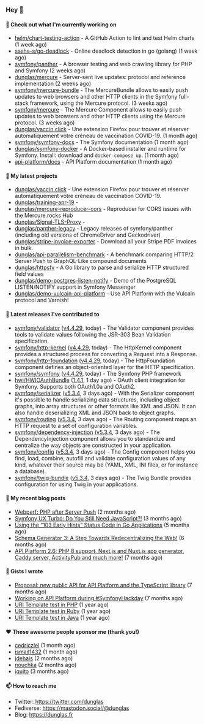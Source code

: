 ### Hey 👋

#### 👷 Check out what I'm currently working on

- [helm/chart-testing-action](https://github.com/helm/chart-testing-action) - A GitHub Action to lint and test Helm charts (1 week ago)
- [sasha-s/go-deadlock](https://github.com/sasha-s/go-deadlock) - Online deadlock detection in go (golang) (1 week ago)
- [symfony/panther](https://github.com/symfony/panther) - A browser testing and web crawling library for PHP and Symfony (2 weeks ago)
- [dunglas/mercure](https://github.com/dunglas/mercure) - Server-sent live updates: protocol and reference implementation (2 weeks ago)
- [symfony/mercure-bundle](https://github.com/symfony/mercure-bundle) - The MercureBundle allows to easily push updates to web browsers and other HTTP clients in the Symfony full-stack framework, using the Mercure protocol. (3 weeks ago)
- [symfony/mercure](https://github.com/symfony/mercure) - The Mercure Component allows to easily push updates to web browsers and other HTTP clients using the Mercure protocol. (3 weeks ago)
- [dunglas/vaccin.click](https://github.com/dunglas/vaccin.click) - Une extension Firefox pour trouver et réserver automatiquement votre créneau de vaccination COVID-19. (1 month ago)
- [symfony/symfony-docs](https://github.com/symfony/symfony-docs) - The Symfony documentation (1 month ago)
- [dunglas/symfony-docker](https://github.com/dunglas/symfony-docker) - A Docker-based installer and runtime for Symfony. Install: download and `docker-compose up`. (1 month ago)
- [api-platform/docs](https://github.com/api-platform/docs) - API Platform documentation (1 month ago)

#### 🌱 My latest projects

- [dunglas/vaccin.click](https://github.com/dunglas/vaccin.click) - Une extension Firefox pour trouver et réserver automatiquement votre créneau de vaccination COVID-19.
- [dunglas/training-apr-19](https://github.com/dunglas/training-apr-19) - 
- [dunglas/mercure-reproducer-cors](https://github.com/dunglas/mercure-reproducer-cors) - Reproducer for CORS issues with the Mercure.rocks Hub
- [dunglas/Signal-TLS-Proxy](https://github.com/dunglas/Signal-TLS-Proxy) - 
- [dunglas/panther-legacy](https://github.com/dunglas/panther-legacy) - Legacy releases of symfony/panther (including old versions of ChromeDriver and Geckodriver)
- [dunglas/stripe-invoice-exporter](https://github.com/dunglas/stripe-invoice-exporter) - Download all your Stripe PDF invoices in bulk.
- [dunglas/api-parallelism-benchmark](https://github.com/dunglas/api-parallelism-benchmark) - A benchmark comparing HTTP/2 Server Push to GraphQL-Like compound documents
- [dunglas/httpsfv](https://github.com/dunglas/httpsfv) - A Go library to parse and serialize HTTP structured field values
- [dunglas/demo-postgres-listen-notify](https://github.com/dunglas/demo-postgres-listen-notify) - Demo of the PostgreSQL LISTEN/NOTIFY support in Symfony Messenger
- [dunglas/demo-vulcain-api-platform](https://github.com/dunglas/demo-vulcain-api-platform) - Use API Platform with the Vulcain protocol and Varnish!

#### 🔭 Latest releases I've contributed to

- [symfony/validator](https://github.com/symfony/validator) ([v4.4.29](https://github.com/symfony/validator/releases/tag/v4.4.29), today) - The Validator component provides tools to validate values following the JSR-303 Bean Validation specification.
- [symfony/http-kernel](https://github.com/symfony/http-kernel) ([v4.4.29](https://github.com/symfony/http-kernel/releases/tag/v4.4.29), today) - The HttpKernel component provides a structured process for converting a Request into a Response.
- [symfony/http-foundation](https://github.com/symfony/http-foundation) ([v4.4.29](https://github.com/symfony/http-foundation/releases/tag/v4.4.29), today) - The HttpFoundation component defines an object-oriented layer for the HTTP specification.
- [symfony/symfony](https://github.com/symfony/symfony) ([v4.4.29](https://github.com/symfony/symfony/releases/tag/v4.4.29), today) - The Symfony PHP framework
- [hwi/HWIOAuthBundle](https://github.com/hwi/HWIOAuthBundle) ([1.4.1](https://github.com/hwi/HWIOAuthBundle/releases/tag/1.4.1), 1 day ago) - OAuth client integration for Symfony. Supports both OAuth1.0a and OAuth2.
- [symfony/serializer](https://github.com/symfony/serializer) ([v5.3.4](https://github.com/symfony/serializer/releases/tag/v5.3.4), 3 days ago) - With the Serializer component it&#39;s possible to handle serializing data structures, including object graphs, into array structures or other formats like XML and JSON. It can also handle deserializing XML and JSON back to object graphs.
- [symfony/routing](https://github.com/symfony/routing) ([v5.3.4](https://github.com/symfony/routing/releases/tag/v5.3.4), 3 days ago) - The Routing component maps an HTTP request to a set of configuration variables.
- [symfony/dependency-injection](https://github.com/symfony/dependency-injection) ([v5.3.4](https://github.com/symfony/dependency-injection/releases/tag/v5.3.4), 3 days ago) - The DependencyInjection component allows you to standardize and centralize the way objects are constructed in your application.
- [symfony/config](https://github.com/symfony/config) ([v5.3.4](https://github.com/symfony/config/releases/tag/v5.3.4), 3 days ago) - The Config component helps you find, load, combine, autofill and validate configuration values of any kind, whatever their source may be (YAML, XML, INI files, or for instance a database).
- [symfony/twig-bundle](https://github.com/symfony/twig-bundle) ([v5.3.4](https://github.com/symfony/twig-bundle/releases/tag/v5.3.4), 3 days ago) - The Twig Bundle provides configuration for using Twig in your applications.

#### 📜 My recent blog posts

- [Webperf: PHP after Server Push](http://feedproxy.google.com/~r/dunglas/~3/C_V5WfIfRFg/) (2 months ago)
- [Symfony UX Turbo: Do You Still Need JavaScript?!](http://feedproxy.google.com/~r/dunglas/~3/icLJBhKwqcY/) (3 months ago)
- [Using the “103 Early Hints” Status Code in Go Applications](http://feedproxy.google.com/~r/dunglas/~3/WDhgVmMJ2T0/) (5 months ago)
- [Schema Generator 3: A Step Towards Redecentralizing the Web!](http://feedproxy.google.com/~r/dunglas/~3/-eYprhFHaXA/) (6 months ago)
- [API Platform 2.6: PHP 8 support, Next.js and Nuxt.js app generator, Caddy server, ActivityPub and much more!](http://feedproxy.google.com/~r/dunglas/~3/X1dkcrZS-qU/) (7 months ago)

#### 📓 Gists I wrote

- [Proposal: new public API for API Platform and the TypeScript library](https://gist.github.com/4da2026f34bf7f18e1db955ef8a9b417) (7 months ago)
- [Working on API Platform during #SymfonyHackday](https://gist.github.com/3949272d40e6390cdd2850a4f312a02a) (7 months ago)
- [URI Template test in PHP](https://gist.github.com/5b10b586427cf66e78a968f82f80691a) (1 year ago)
- [URI Template test in Ruby](https://gist.github.com/ec793690f66167cb849c02284ecf748d) (1 year ago)
- [URI Template test in Java](https://gist.github.com/788b70312231d24e46d7632c634784f5) (1 year ago)

#### ❤️ These awesome people sponsor me (thank you!)

- [cedricziel](https://github.com/cedricziel) (1 month ago)
- [ismail1432](https://github.com/ismail1432) (1 month ago)
- [jdehais](https://github.com/jdehais) (2 months ago)
- [nouchka](https://github.com/nouchka) (2 months ago)
- [iquito](https://github.com/iquito) (3 months ago)

#### 📫 How to reach me

- Twitter: https://twitter.com/dunglas
- Fediverse: https://mastodon.social/@dunglas
- Blog: https://dunglas.fr
